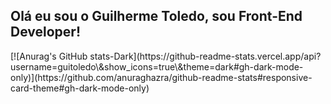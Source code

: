 ## Olá eu sou o Guilherme Toledo, sou Front-End Developer!

<div>
  [![Anurag's GitHub stats-Dark](https://github-readme-stats.vercel.app/api?username=guitoledo\&show_icons=true\&theme=dark#gh-dark-mode-only)](https://github.com/anuraghazra/github-readme-stats#responsive-card-theme#gh-dark-mode-only)
</div>
